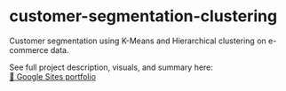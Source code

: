 # customer-segmentation-clustering
Customer segmentation using K-Means and Hierarchical clustering on e-commerce data.

See full project description, visuals, and summary here:  
[🔗 Google Sites portfolio](https://sites.google.com/view/david-revell-data/projects?authuser=0#h.439uqbs7ufs)
